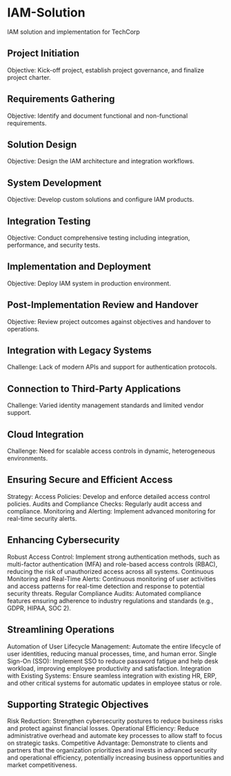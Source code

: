 # IAM-Solution
IAM solution and implementation for TechCorp

## Project Initiation
Objective: Kick-off project, establish project governance, and finalize project charter.

## Requirements Gathering
Objective: Identify and document functional and non-functional requirements.

## Solution Design
Objective: Design the IAM architecture and integration workflows.

## System Development
Objective: Develop custom solutions and configure IAM products.

## Integration Testing
Objective: Conduct comprehensive testing including integration, performance, and security tests.

## Implementation and Deployment
Objective: Deploy IAM system in production environment.

## Post-Implementation Review and Handover
Objective: Review project outcomes against objectives and handover to operations.

## Integration with Legacy Systems
Challenge: Lack of modern APIs and support for authentication protocols.

## Connection to Third-Party Applications
Challenge: Varied identity management standards and limited vendor support.

## Cloud Integration
Challenge: Need for scalable access controls in dynamic, heterogeneous environments.

## Ensuring Secure and Efficient Access
Strategy:
Access Policies: Develop and enforce detailed access control policies.
Audits and Compliance Checks: Regularly audit access and compliance.
Monitoring and Alerting: Implement advanced monitoring for real-time security alerts.

## Enhancing Cybersecurity
Robust Access Control: Implement strong authentication methods, such as multi-factor authentication (MFA) and role-based access controls (RBAC), reducing the risk of unauthorized access across all systems.
Continuous Monitoring and Real-Time Alerts: Continuous monitoring of user activities and access patterns for real-time detection and response to potential security threats.
Regular Compliance Audits: Automated compliance features ensuring adherence to industry regulations and standards (e.g., GDPR, HIPAA, SOC 2).

## Streamlining Operations
Automation of User Lifecycle Management: Automate the entire lifecycle of user identities, reducing manual processes, time, and human error.
Single Sign-On (SSO): Implement SSO to reduce password fatigue and help desk workload, improving employee productivity and satisfaction.
Integration with Existing Systems: Ensure seamless integration with existing HR, ERP, and other critical systems for automatic updates in employee status or role.

## Supporting Strategic Objectives
Risk Reduction: Strengthen cybersecurity postures to reduce business risks and protect against financial losses.
Operational Efficiency: Reduce administrative overhead and automate key processes to allow staff to focus on strategic tasks.
Competitive Advantage: Demonstrate to clients and partners that the organization prioritizes and invests in advanced security and operational efficiency, potentially increasing business opportunities and market competitiveness.
